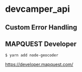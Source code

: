 # devcamper_api

## Custom Error Handling

## MAPQUEST Developer

```
$ yarn add node-geocoder
```

https://developer.mapquest.com/
